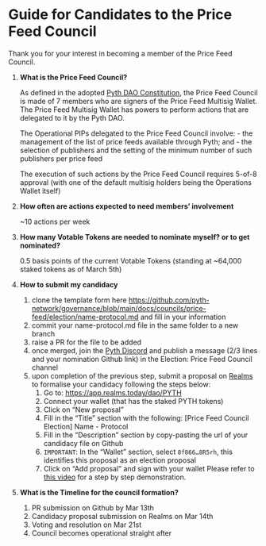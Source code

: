 # Guide for Candidates to the Price Feed Council

Thank you for your interest in becoming a member of the Price Feed Council.

1. **What is the Price Feed Council?**

    As defined in the adopted [Pyth DAO Constitution](https://github.com/pyth-network/governance/blob/main/docs/constitution/pyth-dao-constitution.md), the Price Feed Council is made of 7 members who are signers of the Price Feed Multisig Wallet. The Price Feed Multisig Wallet has powers to perform actions that are delegated to it by the Pyth DAO.

    The Operational PIPs delegated to the Price Feed Council involve:
       - the management of the list of price feeds available through Pyth; and
       - the selection of publishers and the setting of the minimum number of such publishers per price feed

    The execution of such actions by the Price Feed Council requires 5-of-8 approval (with one of the default multisig holders being the Operations Wallet itself)
&nbsp;

1. **How often are actions expected to need members’ involvement**

    ~10 actions per week
&nbsp;

1. **How many Votable Tokens are needed to nominate myself? or to get nominated?**

    0.5 basis points of the current Votable Tokens (standing at ~64,000 staked tokens as of March 5th)
&nbsp;

1. **How to submit my candidacy**
    1. clone the template form here https://github.com/pyth-network/governance/blob/main/docs/councils/price-feed/election/name-protocol.md and fill in your information
    2. commit your name-protocol.md file in the same folder to a new branch
    3. raise a PR for the file to be added
    4. once merged, join the [Pyth Discord](https://discord.com/invite/pythnetwork) and publish a message (2/3 lines and your nomination Github link) in the Election: Price Feed Council channel
    5. upon completion of the previous step, submit a proposal on [Realms](https://app.realms.today/dao/PYTH) to formalise your candidacy following the steps below:
       1. Go to: https://app.realms.today/dao/PYTH
       2. Connect your wallet (that has the staked PYTH tokens)
       3. Click on “New proposal”
       4. Fill in the “Title” section with the following: [Price Feed Council Election] Name - Protocol
       5.  Fill in the “Description” section by copy-pasting the url of your candidacy file on Github
       6.  `IMPORTANT`: In the “Wallet” section, select `8f866…8R5rh`, this identifies this proposal as an election proposal
       7.  Click on “Add proposal” and sign with your wallet
    Please refer to [this video](https://drive.google.com/file/d/12ZjjpQx2brquNu9mRzZepEppWjzIQNVW/view?usp=drive_link) for a step by step demonstration.
&nbsp;

1. **What is the Timeline for the council formation?**
    1. PR submission on Github by Mar 13th
    2. Candidacy proposal submission on Realms on Mar 14th
    3. Voting and resolution on Mar 21st
    4. Council becomes operational straight after
&nbsp;
